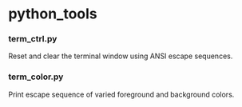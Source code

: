 # python_tools

### term_ctrl.py

<p align="justify">Reset and clear the terminal window using ANSI escape sequences.</p>

### term_color.py

<p align="justify">Print escape sequence of varied foreground and background colors.</p>
